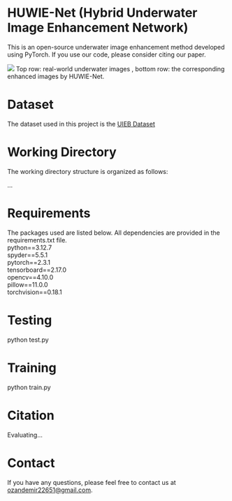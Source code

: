 # HUWIE-Net (Hybrid Underwater Image Enhancement Network)

This is an open-source underwater image enhancement method developed using PyTorch. If you use our code, please consider citing our paper.

![](./im.png)
Top row: real-world underwater images , bottom row: the corresponding enhanced images by HUWIE-Net.

# Dataset
The dataset used in this project is the [UIEB Dataset](https://li-chongyi.github.io/proj_benchmark.html)

# Working Directory
The working directory structure is organized as follows:

...

# Requirements
The packages used are listed below. All dependencies are provided in the requirements.txt file.  
python==3.12.7  
spyder==5.5.1  
pytorch==2.3.1  
tensorboard==2.17.0  
opencv==4.10.0  
pillow==11.0.0  
torchvision==0.18.1  

# Testing

python test.py

# Training

python train.py

# Citation

Evaluating...

# Contact

If you have any questions, please feel free to contact us at ozandemir22651@gmail.com.

